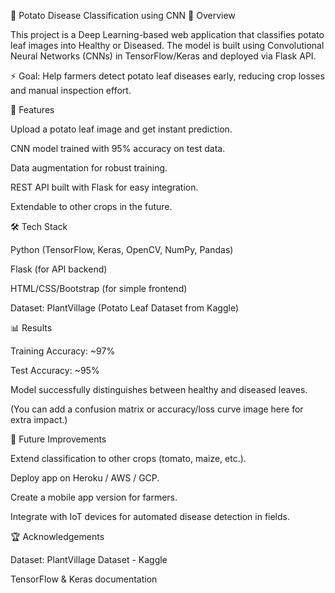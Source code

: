 🥔 Potato Disease Classification using CNN
📌 Overview

This project is a Deep Learning-based web application that classifies potato leaf images into Healthy or Diseased.
The model is built using Convolutional Neural Networks (CNNs) in TensorFlow/Keras and deployed via Flask API.

⚡ Goal: Help farmers detect potato leaf diseases early, reducing crop losses and manual inspection effort.

🚀 Features

Upload a potato leaf image and get instant prediction.

CNN model trained with 95% accuracy on test data.

Data augmentation for robust training.

REST API built with Flask for easy integration.

Extendable to other crops in the future.

🛠️ Tech Stack

Python (TensorFlow, Keras, OpenCV, NumPy, Pandas)

Flask (for API backend)

HTML/CSS/Bootstrap (for simple frontend)

Dataset: PlantVillage (Potato Leaf Dataset from Kaggle)



📊 Results

Training Accuracy: ~97%

Test Accuracy: ~95%

Model successfully distinguishes between healthy and diseased leaves.

(You can add a confusion matrix or accuracy/loss curve image here for extra impact.)

🔮 Future Improvements

Extend classification to other crops (tomato, maize, etc.).

Deploy app on Heroku / AWS / GCP.

Create a mobile app version for farmers.

Integrate with IoT devices for automated disease detection in fields.

🏆 Acknowledgements

Dataset: PlantVillage Dataset - Kaggle

TensorFlow & Keras documentation
